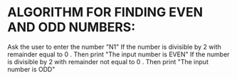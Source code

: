  # ALGORITHM FOR FINDING EVEN AND ODD NUMBERS:

 Ask the user to enter the number "N1"
 If the number is divisible by 2 with remainder equal to 0 .
    Then print "The input number is EVEN"
 If the number is divisible by 2 with remainder not equal to 0 .
    Then print "The input number is ODD"
 
 
